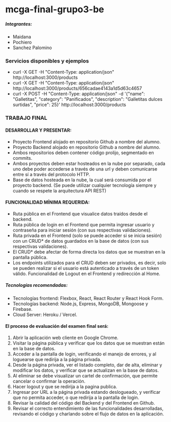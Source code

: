 # mcga-final-grupo3-be

##### Integrantes:
- Maidana
- Pochiero
- Sanchez Palomino

### Servicios disponibles y ejemplos
- curl -X GET -H "Content-Type: application/json"  http://localhost:3000/products
- curl -X GET -H "Content-Type: application/json"  http://localhost:3000/products/656cadae4143a1d5d63c4657
- curl -X POST -H "Content-Type: application/json" -d '{"name": "Galletitas", "category": "Panificados", "description": "Galletitas dulces surtidas", "price": 25}' http://localhost:3000/products

### TRABAJO FINAL
#### DESARROLLAR Y PRESENTAR:
- Proyecto Frontend alojado en repositorio Github a nombre del alumno.
- Proyecto Backend alojado en repositorio Github a nombre del alumno.
- Ambos repositorios deben contener código prolijo, segmentado en commits.
- Ambos proyectos deben estar hosteados en la nube por separado, cada uno debe poder
accederse a través de una url y deben comunicarse entre sí a través del protocolo HTTP.
- Base de datos hosteada en la nube, la cual será consumida por el proyecto backend.
(Se puede utilizar cualquier tecnología siempre y cuando se respete la arquitectura API REST)

#### FUNCIONALIDAD MÍNIMA REQUERIDA:
- Ruta pública en el Frontend que visualice datos traídos desde el backend.
- Ruta pública de login en el Frontend que permita ingresar usuario y contraseña para iniciar
sesión (con sus respectivas validaciones).
- Ruta privada en el Frontend (solo se puede acceder si se inicia sesión) con un CRUD* de datos
guardados en la base de datos (con sus respectivas validaciones).
- El CRUD* debe afectar de forma directa los datos que se muestran en la pantalla pública.
- Los endpoints utilizados para el CRUD deben ser privados, es decir, solo se pueden realizar si
el usuario está autenticado a través de un token válido.
Funcionalidad de Logout en el Frontend y redirección al Home.

##### Tecnologías recomendadas:
- Tecnologías frontend: Flexbox, React, React Router y React Hook Form.
- Tecnologías backend: Node.js, Express, MongoDB, Mongoose y Firebase.
- Cloud Server: Heroku / Vercel.

#### El proceso de evaluación del examen final será:
1. Abrir la aplicación web cliente en Google Chrome.
2. Visitar la página pública y verificar que los datos que se muestran están en la base de datos.
3. Acceder a la pantalla de login, verificando el manejo de errores, y al loguearse que redirija a la
página privada.
4. Desde la página privada, ver el listado completo, dar de alta, eliminar y modificar los datos, y
verificar que se actualizan en la base de datos.
5. Al eliminar se debe visualizar un cartel de confirmación, que permite cancelar o confirmar la
operación.
6. Hacer logout y que se redirija a la pagina publica.
7. Ingresar por URL a la página privada estando deslogueado, y verificar que no permita acceder,
o que redirija a la pantalla de login.
8. Revisar la calidad del código del Backend y del Frontend en Github.
9. Revisar el correcto entendimiento de las funcionalidades desarrolladas, revisando el código y
charlando sobre el flujo de datos en la aplicación.